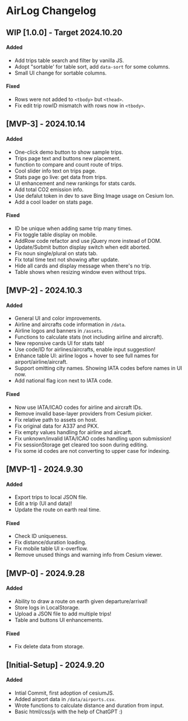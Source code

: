 # AirLog Changelog


## WIP [1.0.0] - Target 2024.10.20

#### Added
- Add trips table search and filter by vanilla JS.
- Adopt "sortable' for table sort, add `data-sort` for some columns.
- Small UI change for sortable columns.

#### Fixed
- Rows were not added to `<tbody>` but `<thead>`.
- Fix edit trip rowID mismatch with rows now in `<tbody>`.

## [MVP-3] - 2024.10.14

#### Added
- One-click demo button to show sample trips.
- Trips page text and buttons new placement.
- function to compare and count route of trips.
- Cool slider info text on trips page.
- Stats page go live: get data from trips.
- UI enhancement and new rankings for stats cards.
- Add total CO2 emission info.
- Use defalut token in dev to save Bing Image usage on Cesium Ion. 
- Add a cool loader on stats page.

#### Fixed
- ID be unique when adding same trip many times.
- Fix toggle table display on mobile.
- AddRow code refactor and use jQuery more instead of DOM.
- Update/Submit button display switch when edit aborted.
- Fix noun single/plural on stats tab.
- Fix total time text not showing after update.
- Hide all cards and display message when there's no trip.
- Table shows when resizing window even without trips.

## [MVP-2] - 2024.10.3

#### Added
- General UI and color improvements.
- Airline and aircrafts code information in `/data`.
- Airline logos and banners in `/assets`.
- Functions to calculate stats (not including airline and aircraft).
- New reponsive cards UI for stats tab!
- Use code/ID for airlines/aircrafts, enable input suggestion!
- Enhance table UI: airline logos + hover to see full names for airport/airline/aircraft.
- Support omitting city names. Showing IATA codes before names in UI now.
- Add national flag icon next to IATA code.

#### Fixed
- Now use IATA/ICAO codes for airline and aircraft IDs.
- Remove invalid base-layer providers from Cesium picker.
- Fix relative path to assets on host.
- Fix original data for A337 and PKX.
- Fix empty values handling for airline and aircarft.
- Fix unknown/invalid IATA/ICAO codes handling upon submission!
- Fix sessionStorage get cleared too soon during editing.
- Fix some id codes are not converting to upper case for indexing.

## [MVP-1] - 2024.9.30

#### Added
- Export trips to local JSON file.
- Edit a trip (UI and data)!
- Update the route on earth real time.

#### Fixed
- Check ID uniqueness.
- Fix distance/duration loading.
- Fix mobile table UI x-overflow.
- Remove unused things and warning info from Cesium viewer.

## [MVP-0] - 2024.9.28

#### Added 
- Ability to draw a route on earth given departure/arrival!
- Store logs in LocalStorage.
- Upload a JSON file to add multiple trips!
- Table and buttons UI enhancements.
  
#### Fixed
- Fix delete data from storage.

## [Initial-Setup] - 2024.9.20

#### Added
- Intial Commit, first adoption of cesiumJS.
- Added airport data in `/data/airports.csv`.
- Wrote functions to calculate distance and duration from input.
- Basic html/css/js with the help of ChatGPT :)

